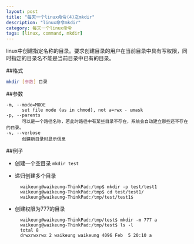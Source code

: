 ```yaml
---
layout: post
title: "每天一个linux命令(4)之mkdir"
description: "linux命令mkdir"
category: 每天一个linux命令
tags: [linux, command, mkdir]
---
```


linux中创建指定名称的目录。要求创建目录的用户在当前目录中具有写权限，同时指定的目录名不能是当前目录中已有的目录。

##格式
```sh
mkdir [参数] 目录
```
##参数

    -m, --mode=MODE
          set file mode (as in chmod), not a=rwx - umask
    -p, --parents
          可以是一个路径名称，若此时路径中有某些目录不存在，系统会自动建立那些还不存在的目录。
    -v, --verbose
          创建新目录时显示信息

##例子

* 创建一个空目录 `mkdir test`
* 递归创建多个目录

        waikeung@waikeung-ThinkPad:/tmp$ mkdir -p test/test1
        waikeung@waikeung-ThinkPad:/tmp$ cd test/test1/
        waikeung@waikeung-ThinkPad:/tmp/test/test1$ 

* 创建权限为777的目录

        waikeung@waikeung-ThinkPad:/tmp/test$ mkdir -m 777 a
        waikeung@waikeung-ThinkPad:/tmp/test$ ls -l
        total 8
        drwxrwxrwx 2 waikeung waikeung 4096 Feb  5 20:10 a

